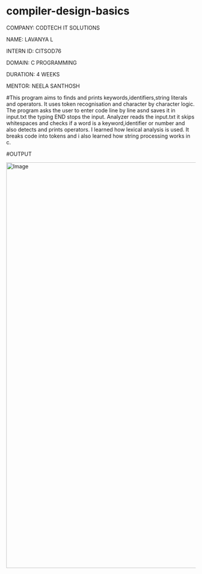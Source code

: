 # compiler-design-basics
COMPANY: CODTECH IT SOLUTIONS

NAME: LAVANYA L

INTERN ID: CITSOD76

DOMAIN: C PROGRAMMING

DURATION: 4 WEEKS

MENTOR: NEELA SANTHOSH

#This program aims to finds and prints keywords,identifiers,string literals and operators. It uses token recognisation and character by character logic. The program asks the user to enter code line by line asnd saves it in input.txt the typing END stops the input. Analyzer reads the input.txt it skips whitespaces and checks if a word is a keyword,identifier or number and also detects and prints operators. I learned how lexical analysis is used. It breaks code into tokens and i also learned how string processing works in c.

#OUTPUT

<img width="1920" height="1080" alt="Image" src="https://github.com/user-attachments/assets/58a5649e-a28b-4d8e-8b47-cee694eeac01" />
